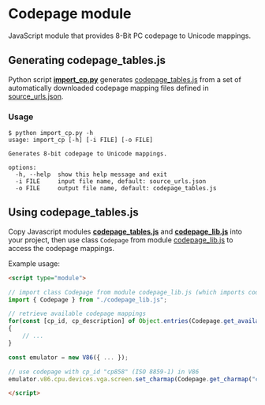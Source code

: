 # Codepage module

JavaScript module that provides 8-Bit PC codepage to Unicode mappings.

## Generating codepage_tables.js

Python script **[import_cp.py](import_cp.py)** generates [codepage_tables.js](codepage_tables.js) from a set of automatically downloaded codepage mapping files defined in [source_urls.json](source_urls.json).

### Usage

    $ python import_cp.py -h
    usage: import_cp [-h] [-i FILE] [-o FILE]

    Generates 8-bit codepage to Unicode mappings.

    options:
      -h, --help  show this help message and exit
      -i FILE     input file name, default: source_urls.json
      -o FILE     output file name, default: codepage_tables.js

## Using codepage_tables.js

Copy Javascript modules **[codepage_tables.js](codepage_tables.js)** and **[codepage_lib.js](codepage_lib.js)** into your project, then use class `Codepage` from module [codepage_lib.js](codepage_lib.js) to access the codepage mappings.

Example usage:

```HTML
<script type="module">

// import class Codepage from module codepage_lib.js (which imports codepage_tables.js)
import { Codepage } from "./codepage_lib.js";

// retrieve available codepage mappings
for(const [cp_id, cp_description] of Object.entries(Codepage.get_available_codepages()))
{
    // ...
}

const emulator = new V86({ ... });

// use codepage with cp_id "cp858" (ISO 8859-1) in V86
emulator.v86.cpu.devices.vga.screen.set_charmap(Codepage.get_charmap("cp858"));

</script>
```
